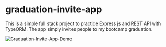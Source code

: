 # graduation-invite-app
This is a simple full stack project to practice Express js and REST API with TypeORM. The app simply invites people to my bootcamp graduation.

![Graduation-Invite-App-Demo](inviteApp.gif)
